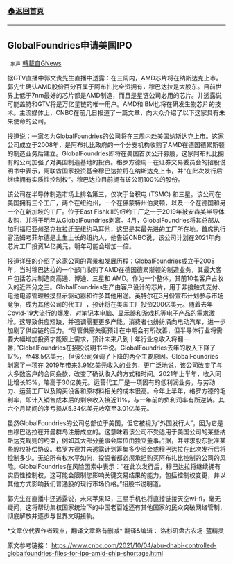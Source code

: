 ###  [:house:返回首頁](https://github.com/ourhimalayas/txt)
---


## GlobalFoundries申请美国IPO
` 象声` [轉載自GNews](https://gnews.org/zh-hans/1580069/)

据GTV直播中郭文贵先生直播中透露：在三周内，AMD芯片将在纳斯达克上市。郭先生确认AMD股份百分百属于阿布扎比全资拥有，穆巴达拉是大股东。目前世界上低于7nm最好的芯片都是AMD制造，而且是星链公司必用的芯片。并透露说可能盖特和GTV将是万亿星链的唯一用户。AMD和IBM也将在研发生物芯片的技术。主流媒体上，CNBC在前几日报道了一篇文章，向大众介绍了以下这家具有未来使命的公司。

报道说：一家名为GlobalFoundries的公司将在三周内赴美国纳斯达克上市。这家公司成立于2008年，是阿布扎比政府的一个分支机构收购了AMD在德国德累斯顿的制造业务后建立。GlobalFoundries即将在美国首次公开募股，这家阿布扎比拥有的公司加强了对美国制造基地的投资。格罗方德周一在证券交易委员会的招股说明书中表示，阿联酋国家投资基金穆巴达拉将在纳斯达克上市，并“在此次发行后继续拥有实质性控制权”。穆巴达拉目前拥有该公司100%的股份。

该公司在半导体制造市场上排名第三，仅次于台积电 (TSMC) 和三星。该公司在美国拥有三个工厂，两个在纽约州，一个在佛蒙特州伯灵顿，以及一个在德国和另一个在新加坡的工厂。位于East Fishkill的纽约工厂之一于2019年被安森美半导体收购，并将于明年从GlobalFoundries剥离。4月，GlobalFoundries将其总部从加利福尼亚州圣克拉拉迁至纽约马耳他，这里是其最先进的工厂所在地。首席执行官汤姆考菲尔德是土生土长的纽约人，他告诉CNBC说，该公司计划在2021年向芯片工厂投资14亿美元，明年可能会增加一倍。

报道详细的介绍了这家公司的背景和发展历程：GlobalFoundries成立于2008年，当时穆巴达拉的一个部门收购了AMD在德国德累斯顿的制造业务，其最大客户包括芯片制造商高通、博通、三星和 AMD。作为一个整体，其前10名客户占收入的近四分之三。GlobalFoundries生产由客户设计的芯片，用于非接触式支付、电池电源管理触摸显示驱动器和许多其他用途。英特尔在3月份宣布计划参与市场竞争，成为其他公司的代工厂，预计将在美国工厂投资200亿美元。随着去年Covid-19大流行的爆发，对笔记本电脑、显示器和游戏机等电子产品的需求激增。这导致供应短缺，并强调需要更多产能。消费者也纷纷涌向电动汽车，进一步加剧了供应链的压力。“尽管供需失衡预计在中期会有所改善，但半导体行业将需要大幅增加投资才能跟上需求，预计未来八到十年行业总收入将翻一番，”GlobalFoundries在招股说明书中说。GlobalFoundries去年的收入下降了17%，至48.5亿美元，但该公司强调了下降的两个主要原因。GlobalFoundries 剥离了一项在 2019年带来3.91亿美元收入的业务，更广泛地说，该公司改变了与大多数客户的合同条款，改变了确认收入的方式和时间。2021年上半年，收入同比增长13%，略高于30亿美元。运营代工厂是一项固有的低利润业务，与劳动力、运营工厂以及购买设备和原材料相关的成本很高。今年上半年，格罗方德的毛利率，即计入销售成本后的剩余收入接近11%，与一年前的负利润率有所逆转。其六个月期间的净亏损从5.34亿美元收窄至3.01亿美元。

虽然GlobalFoundries的公司总部位于美国，但它被视为“外国发行人”，因为它是由穆巴达拉在开曼群岛注册成立的。这意味着该公司不受适用于美国公司的某些纳斯达克规则的约束，例如其大部分董事会席位由独立董事占据，并寻求股东批准某些股权补偿协议。格罗方德并未透露计划筹集多少资金或穆巴达拉在此次发行后将控制多少。无论所有权水平如何，投资者都必须承担购买阿布扎比控制的公司的风险。GlobalFoundries在风险因素中表示：“在此次发行后，穆巴达拉将继续拥有实质性控制权，这可能会限制您影响关键交易结果的能力，包括控制权变更，并以其他方式影响我们普通股的现行市场价格。”招股书说明道。

郭先生在直播中还透露说，未来苹果13，三星手机也将直接链接天空wi-fi，毫无疑问，这将帮助集权国家统治下的中国老百姓还有其他国家的民众突破网络管制，彻底解放并逐步与世界文明接轨。

\*文章仅代表作者观点，翻译文章略有删减\*
 翻译&编辑： 洛杉矶盘古农场–蓝精灵

原文参考链接：
 https://www.cnbc.com/2021/10/04/abu-dhabi-controlled-globalfoundries-files-for-ipo-amid-chip-shortage.html
